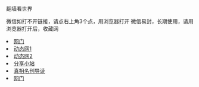 翻墙看世界

微信如打不开链接，请点右上角3个点，用浏览器打开
微信易封，长期使用，请用浏览器打开后，收藏网
	
</div>
<li><a href="https://github.com/ogate/ogate/blob/master/README.md?ogWeb"   title="" target="_blank" class="style1">网门</a></li>
<li><a  href="https://github.com/hao369/a/wiki/jyg" title="" target="_blank" class="style1">动态网1</a></li>
<li><a  href="https://github.com/zhen99425/free/blob/master/README.md" title="" target="_blank" class="style1">动态网2</a></li>
<li><a  href="https://github.com/tv365/tv365/blob/master/README.md" title="" target="_blank" class="style1">分享小站</a></li>
<li><a  href="https://github.com/5fan/88/wiki" title="" target="_blank" class="style1">真相名刊导读</a></li>
<li><a href="https://github.com/bannedbook/fanqiang/wiki?test=&from=message&isappinstalled=0"   title="" target="_blank" class="style1">网门</a></li>

